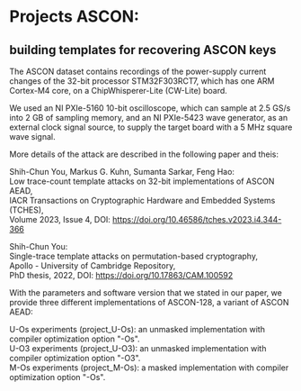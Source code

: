 # Projects ASCON:  
## building templates for recovering ASCON keys

The ASCON dataset contains recordings of the power-supply current changes of the 32-bit processor STM32F303RCT7, which has one ARM Cortex-M4 core, on a ChipWhisperer-Lite (CW-Lite) board.

We used an NI PXIe-5160 10-bit oscilloscope, which can sample at 2.5 GS/s into 2 GB of sampling memory, and an NI PXIe-5423 wave generator, as an external clock signal source, to supply the target board with a 5 MHz square wave signal.

More details of the attack are described in the following paper and theis:

Shih-Chun You, Markus G. Kuhn, Sumanta Sarkar, Feng Hao:   
Low trace-count template attacks on 32-bit implementations of ASCON AEAD,  
IACR Transactions on Cryptographic Hardware and Embedded Systems (TCHES),  
Volume 2023, Issue 4, DOI: https://doi.org/10.46586/tches.v2023.i4.344-366  

Shih-Chun You:  
Single-trace template attacks on permutation-based cryptography,  
Apollo - University of Cambridge Repository,  
PhD thesis, 2022, DOI: https://doi.org/10.17863/CAM.100592  

With the parameters and software version that we stated in our paper, we provide three different implementations of ASCON-128, a variant of ASCON AEAD:

U-Os experiments (project_U-Os): an unmasked implementation with compiler optimization option "-Os".  
U-O3 experiments (project_U-O3): an unmasked implementation with compiler optimization option "-O3".  
M-Os experiments (project_M-Os): a masked implementation with compiler optimization option "-Os".  


